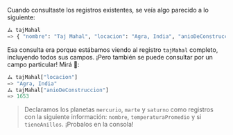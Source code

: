 Cuando consultaste los registros existentes, se veía algo parecido a lo siguiente:

```python
ム tajMahal
=> { "nombre": "Taj Mahal", "locacion": "Agra, India", "anioDeConstruccion": 1653 }
```

Esa consulta era porque estábamos viendo al registro `tajMahal` completo, incluyendo todos sus campos. ¡Pero también se puede consultar por un campo particular! Mirá :eyes::

```python
ム tajMahal["locacion"]
=> "Agra, India"
ム tajMahal["anioDeConstruccion"]
=> 1653
```

> Declaramos los planetas `mercurio`, `marte` y `saturno` como registros con la siguiente información: `nombre`, `temperaturaPromedio` y si `tieneAnillos`. ¡Probalos en la consola!
